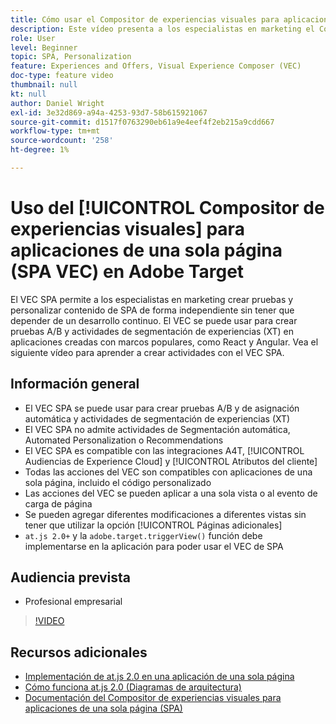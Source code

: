 ```yaml
---
title: Cómo usar el Compositor de experiencias visuales para aplicaciones de una sola página (SPA VEC)
description: Este vídeo presenta a los especialistas en marketing el Compositor de experiencias visuales de Adobe Target para aplicaciones de una sola página (SPA VEC). Vea este vídeo para aprender a crear actividades utilizando el VEC SPA.
role: User
level: Beginner
topic: SPA, Personalization
feature: Experiences and Offers, Visual Experience Composer (VEC)
doc-type: feature video
thumbnail: null
kt: null
author: Daniel Wright
exl-id: 3e32d869-a94a-4253-93d7-58b615921067
source-git-commit: d1517f0763290eb61a9e4eef4f2eb215a9cdd667
workflow-type: tm+mt
source-wordcount: '258'
ht-degree: 1%

---
```


# Uso del [!UICONTROL Compositor de experiencias visuales] para aplicaciones de una sola página (SPA VEC) en Adobe Target

El VEC SPA permite a los especialistas en marketing crear pruebas y personalizar contenido de SPA de forma independiente sin tener que depender de un desarrollo continuo. El VEC se puede usar para crear pruebas A/B y actividades de segmentación de experiencias (XT) en aplicaciones creadas con marcos populares, como React y Angular. Vea el siguiente vídeo para aprender a crear actividades con el VEC SPA.

## Información general

* El VEC SPA se puede usar para crear pruebas A/B y de asignación automática y actividades de segmentación de experiencias (XT)
* El VEC SPA no admite actividades de Segmentación automática, Automated Personalization o Recommendations
* El VEC SPA es compatible con las integraciones A4T, [!UICONTROL Audiencias de Experience Cloud] y [!UICONTROL Atributos del cliente]
* Todas las acciones del VEC son compatibles con aplicaciones de una sola página, incluido el código personalizado
* Las acciones del VEC se pueden aplicar a una sola vista o al evento de carga de página
* Se pueden agregar diferentes modificaciones a diferentes vistas sin tener que utilizar la opción [!UICONTROL Páginas adicionales]
* `at.js 2.0+` y la  `adobe.target.triggerView()` función debe implementarse en la aplicación para poder usar el VEC de SPA

## Audiencia prevista

* Profesional empresarial

>[!VIDEO](https://video.tv.adobe.com/v/26249?quality=12)


## Recursos adicionales

* [Implementación de at.js 2.0 en una aplicación de una sola página](../implementation/implement-atjs-20-in-a-single-page-application.md)
* [Cómo funciona at.js 2.0 (Diagramas de arquitectura)](../implementation/understanding-how-atjs-20-works.md)
* [Documentación del Compositor de experiencias visuales para aplicaciones de una sola página (SPA)](https://experienceleague.adobe.com/docs/target/using/experiences/spa-visual-experience-composer.html?lang=en)

